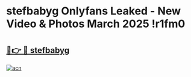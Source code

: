 # stefbabyg Onlyfans Leaked - New Video & Photos March 2025 !r1fm0

# <h2><a href="https://rmg9v3.iuczelnia.edu.pl?title=stefbabyg&ref=r1fm0">🔗👉 🔴 stefbabyg</a></h2>

[![acn](https://github.com/user-attachments/assets/0f9c940e-d8b0-45ae-aac7-cd30a18b3e1c)](https://rmg9v3.iuczelnia.edu.pl?title=stefbabyg&ref=r1fm0)

